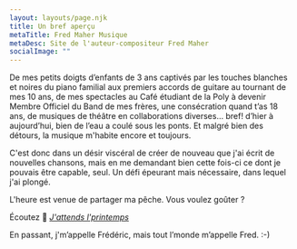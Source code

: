 ```yaml
---
layout: layouts/page.njk
title: Un bref aperçu
metaTitle: Fred Maher Musique
metaDesc: Site de l'auteur-compositeur Fred Maher
socialImage: ""
---
```

<!--\\\[![Pochette de l'album J'attends l'printemps de Fred Maher](https://res.cloudinary.com/wikilouis/image/upload/e_sharpen/w_300/bo_1px_solid_rgb:7D7B53/l_text:Lora_180_300_italic:J'attends%0Al'printemps,g_south\\\_east,x\\\_-80,y_-80,co_rgb:97C85F/b_rgb:F2FCFC/v1581958264/fredmaher.jpg "Photo: Serge Morneau")](/j-attends-l-printemps/)-->    

De mes petits doigts d’enfants de 3 ans captivés par les touches blanches et noires du piano familial aux premiers accords de guitare au tournant de mes 10 ans, de mes spectacles au Café étudiant de la Poly à devenir Membre Officiel du Band de mes frères, une consécration quand t’as 18 ans, de musiques de théâtre en collaborations diverses… bref! d’hier à aujourd’hui, bien de l’eau a coulé sous les ponts. Et malgré bien des détours, la musique m'habite encore et toujours.

C'est donc dans un désir viscéral de créer de nouveau que j'ai écrit de nouvelles chansons, mais en me demandant bien cette fois-ci ce dont je pouvais être capable, seul. Un défi épeurant mais nécessaire, dans lequel j'ai plongé. 

L'heure est venue de partager ma pêche. Vous voulez goûter ?

Écoutez 🌱 *[J'attends l'printemps](/)*

En passant, j'm’appelle Frédéric, mais tout l’monde m’appelle Fred. :-)